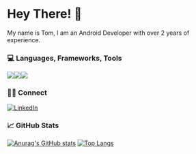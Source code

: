 # Hey There! 👋

My name is Tom, I am an Android Developer with over 2 years of experience. 

### 💻 Languages, Frameworks, Tools

<div style="display: flex">
  <img src="https://skillicons.dev/icons?i=kotlin,androidstudio,gradle" />
  <img src="https://skillicons.dev/icons?i=react,next,tailwind" />
  <img src="https://skillicons.dev/icons?i=aws,docker,firebase" />
</div>

### 🤝🏻 Connect

[![LinkedIn](https://img.shields.io/badge/LinkedIn-0077B5?style=for-the-badge&logo=linkedin&logoColor=white)](https://www.linkedin.com/in/tomtruyen/)

### 📈 GitHub Stats 

[![Anurag's GitHub stats](https://github-readme-stats.vercel.app/api?username=TomTruyen&show_icons=true)](https://github.com/anuraghazra/github-readme-stats)
[![Top Langs](https://github-readme-stats.vercel.app/api/top-langs/?username=TomTruyen&layout=compact&langs_count=10)](https://github.com/anuraghazra/github-readme-stats)


